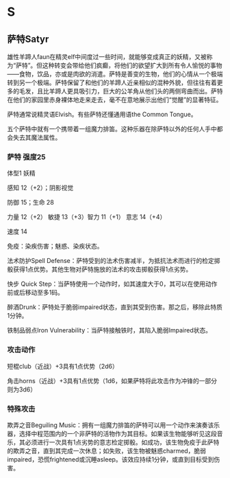 # S

## 萨特Satyr

雄性羊蹄人faun在精灵elf中间度过一些时间，就能够变成真正的妖精，又被称为“萨特”。但这种转变会带给他们疯癫，将他们的欲望扩大到所有令人愉悦的事物——食物，饮品，亦或是肉欲的消遣。萨特是善变的生物，他们的心情从一个极端转到另一个极端。萨特保留了和他们的羊蹄人近亲相似的混种外貌，但往往有着更多的毛发，且比羊蹄人更具吸引力，巨大的公羊角从他们头的两侧弯曲而出。萨特在他们的家园里赤身裸体地走来走去，毫不在意地展示出他们“觉醒”的显著特征。

萨特通常说精灵语Elvish。有些萨特还懂通用语the Common Tongue。

五个萨特中就有一个携带着一组魔力排笛。这种乐器在除萨特以外的任何人手中都会失去其魔法属性。

### 萨特 强度25

体型1 妖精

感知 12（+2）；阴影视觉

防御 15；生命 28

力量 12（+2） 敏捷 13（+3）智力 11（+1） 意志 14（+4）

速度 14

免疫：染疾伤害；魅惑、染疾状态。

法术防护Spell
Defense：萨特受到的法术伤害减半，为抵抗法术而进行的检定掷骰获得1点优势。其他生物对萨特施放的法术的攻击掷骰获得1点劣势。

快步 Quick
Step：当萨特使用一个动作时，如其速度大于0，其可以在使用动作前或后移动至多1码。

醉酒Drunk：萨特处于脆弱impaired状态，直到其受到伤害。那之后，移除此特质1分钟。

铁制品弱点Iron Vulnerability：当萨特接触铁时，其陷入脆弱Impaired状态。

### 攻击动作

短棍club（近战）+3具有1点优势（2d6）

角击horns（近战）+3具有1点优势（1d6，如果萨特将此攻击作为冲锋的一部分则为3d6）

### 特殊攻击

欺弄之音Beguiling
Music：拥有一组魔力排笛的萨特可以用一个动作来演奏该乐器，选择中程范围内的一个非萨特的活物作为其目标。如果该生物能够听见这段音乐，其必须进行一次具有1点劣势的意志检定掷骰。如成功，该生物免疫于此萨特的欺弄之音，直到其完成一次休息；如失败，该生物被魅惑charmed，脆弱impaired，恐慌frightened或沉睡asleep。该效应持续1分钟，或直到目标受到伤害。
